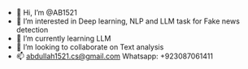 - 👋 Hi, I’m @AB1521
- 👀 I’m interested in Deep learning, NLP and LLM task for Fake news detection
- 🌱 I’m currently learning LLM
- 💞️ I’m looking to collaborate on Text analysis
- 📫 abdullah1521.cs@gmail.com Whatsapp: +923087061411

<!---
AB1521/AB1521 is a ✨ special ✨ repository because its `README.md` (this file) appears on your GitHub profile.
You can click the Preview link to take a look at your changes.
--->
